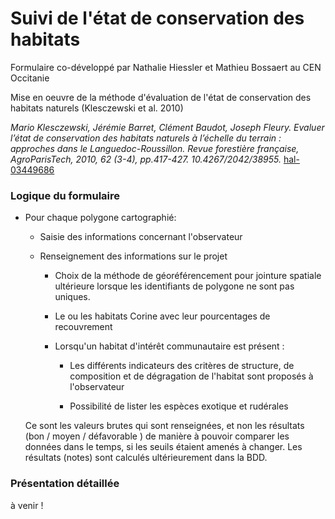 # Suivi de l'état de conservation des habitats

Formulaire co-développé par Nathalie Hiessler et Mathieu Bossaert au CEN Occitanie

Mise en oeuvre de la méthode d'évaluation de l'état de conservation des habitats naturels (Klesczewski et al. 2010)

_Mario Klesczewski, Jérémie Barret, Clément Baudot, Joseph Fleury.  Evaluer l’état de conservation  des habitats naturels à l’échelle du terrain : approches dans le Languedoc-Roussillon. Revue forestière française, AgroParisTech, 2010, 62 (3-4), pp.417-427. 10.4267/2042/38955._ [hal-03449686](https://hal.archives-ouvertes.fr/hal-03449686/document)

### Logique du formulaire

* Pour chaque polygone cartographié:

  * Saisie des informations concernant l'observateur

  * Renseignement des informations sur le projet

      * Choix de la méthode de géoréférencement pour jointure spatiale ultérieure lorsque les identifiants de polygone ne sont pas uniques.

     * Le ou les habitats Corine avec leur pourcentages de recouvrement

     * Lorsqu'un habitat d'intérêt communautaire est présent :

          * Les différents indicateurs des critères de structure, de composition et de dégragation de l'habitat sont proposés à l'observateur

          * Possibilité de lister les espèces exotique et rudérales

   Ce sont les valeurs brutes qui sont renseignées, et non les résultats (bon / moyen / défavorable ) de manière à pouvoir comparer les données dans le temps, si les seuils étaient amenés à changer. Les résultats (notes) sont calculés ultérieurement dans la BDD.

### Présentation détaillée

à venir !
